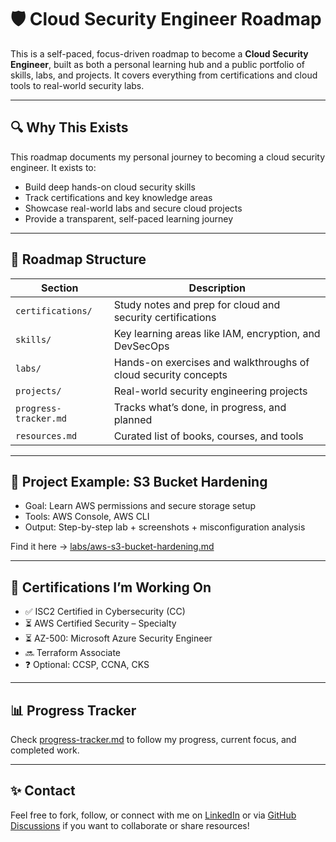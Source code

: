 # 🛡️ Cloud Security Engineer Roadmap

This is a self-paced, focus-driven roadmap to become a **Cloud Security Engineer**, built as both a personal learning hub and a public portfolio of skills, labs, and projects. It covers everything from certifications and cloud tools to real-world security labs.

---

## 🔍 Why This Exists

This roadmap documents my personal journey to becoming a cloud security engineer. It exists to:
- Build deep hands-on cloud security skills
- Track certifications and key knowledge areas
- Showcase real-world labs and secure cloud projects
- Provide a transparent, self-paced learning journey

---

## 🧭 Roadmap Structure

| Section | Description |
|--------|-------------|
| `certifications/` | Study notes and prep for cloud and security certifications |
| `skills/` | Key learning areas like IAM, encryption, and DevSecOps |
| `labs/` | Hands-on exercises and walkthroughs of cloud security concepts |
| `projects/` | Real-world security engineering projects |
| `progress-tracker.md` | Tracks what’s done, in progress, and planned |
| `resources.md` | Curated list of books, courses, and tools |

---

## 🧪 Project Example: S3 Bucket Hardening
- Goal: Learn AWS permissions and secure storage setup
- Tools: AWS Console, AWS CLI
- Output: Step-by-step lab + screenshots + misconfiguration analysis

Find it here → [labs/aws-s3-bucket-hardening.md](labs/aws-s3-bucket-hardening.md)

---

## 📜 Certifications I’m Working On

- ✅ ISC2 Certified in Cybersecurity (CC)
- ⏳ AWS Certified Security – Specialty
- ⏳ AZ-500: Microsoft Azure Security Engineer
- 🔜 Terraform Associate
- ❓ Optional: CCSP, CCNA, CKS

---

## 📊 Progress Tracker

Check [progress-tracker.md](progress-tracker.md) to follow my progress, current focus, and completed work.

---

## ✨ Contact

Feel free to fork, follow, or connect with me on [LinkedIn](https://linkedin.com/in/YOURNAME) or via [GitHub Discussions](https://github.com/YOURNAME/cloud-security-roadmap/discussions) if you want to collaborate or share resources!

